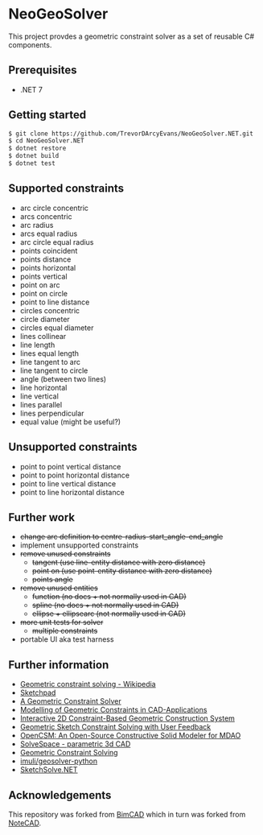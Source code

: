 # NeoGeoSolver

This project provdes a geometric constraint solver as a set of reusable C# components.

## Prerequisites
* .NET 7

## Getting started
```bash
$ git clone https://github.com/TrevorDArcyEvans/NeoGeoSolver.NET.git
$ cd NeoGeoSolver.NET
$ dotnet restore
$ dotnet build
$ dotnet test
```

## Supported constraints
* arc circle concentric
* arcs concentric
* arc radius
* arcs equal radius
* arc circle equal radius
* points coincident
* points distance
* points horizontal
* points vertical
* point on arc
* point on circle
* point to line distance
* circles concentric
* circle diameter
* circles equal diameter
* lines collinear
* line length
* lines equal length
* line tangent to arc
* line tangent to circle
* angle (between two lines)
* line horizontal
* line vertical
* lines parallel
* lines perpendicular
* equal value (might be useful?)

## Unsupported constraints
* point to point vertical distance
* point to point horizontal distance
* point to line vertical distance
* point to line horizontal distance

## Further work
* ~~change arc definition to centre-radius-start_angle-end_angle~~
* implement unsupported constraints
* ~~remove unused constraints~~
  * ~~tangent (use line-entity distance with zero distance)~~
  * ~~point on (use point-entity distance with zero distance)~~
  * ~~points angle~~
* ~~remove unused entities~~
  * ~~function (no docs + not normally used in CAD)~~
  * ~~spline (no docs + not normally used in CAD)~~
  * ~~ellipse + ellipsearc (not normally used in CAD)~~
* ~~more unit tests for solver~~
  * ~~multiple constraints~~
* portable UI aka test harness

## Further information
* [Geometric constraint solving - Wikipedia](https://en.wikipedia.org/wiki/Geometric_constraint_solving)
* [Sketchpad](https://en.wikipedia.org/wiki/Sketchpad)
* [A Geometric Constraint Solver](https://core.ac.uk/download/pdf/4971979.pdf)
* [Modelling of Geometric Constraints in CAD-Applications](https://userpages.uni-koblenz.de/~ros/ModellingGeometricConstraints.pdf)
* [Interactive 2D Constraint-Based Geometric Construction System](http://papers.cumincad.org/data/works/att/41d4.content.pdf)
* [Geometric Sketch Constraint Solving with User Feedback](https://acdl.mit.edu/ESP/Publications/AIAApaper2013-0702.pdf)
* [OpenCSM: An Open-Source Constructive Solid Modeler for MDAO](https://acdl.mit.edu/esp/Publications/AIAApaper2013-0701.pdf)
* [SolveSpace - parametric 3d CAD](https://solvespace.com/index.pl)
* [Geometric Constraint Solving](https://geosolver.sourceforge.net)
* [imuli/geosolver-python](https://github.com/imuli/geosolver-python)
* [SketchSolve.NET](https://github.com/TrevorDArcyEvans/SketchSolve.NET)

## Acknowledgements

This repository was forked from [BimCAD](https://github.com/BimCad-online/BimCADOnline) which
in turn was forked from [NoteCAD](https://github.com/NoteCAD/NoteCAD).
